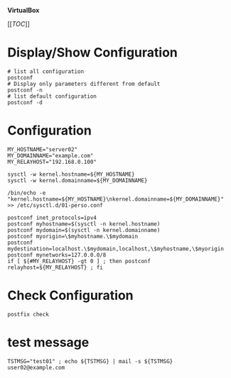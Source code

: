 ﻿**VirtualBox**

[[_TOC_]]

# Display/Show Configuration
```shell
# list all configuration
postconf
# Display only parameters different from default
postconf -n
# list default configuration
postconf -d
```

# Configuration
```shell
MY_HOSTNAME="server02"
MY_DOMAINNAME="example.com"
MY_RELAYHOST="192.168.0.100"

sysctl -w kernel.hostname=${MY_HOSTNAME}
sysctl -w kernel.domainname=${MY_DOMAINNAME}

/bin/echo -e "kernel.hostname=${MY_HOSTNAME}\nkernel.domainname=${MY_DOMAINNAME}" >> /etc/sysctl.d/01-perso.conf

postconf inet_protocols=ipv4
postconf myhostname=$(sysctl -n kernel.hostname)
postconf mydomain=$(sysctl -n kernel.domainname)
postconf myorigin=\$myhostname.\$mydomain
postconf mydestination=localhost.\$mydomain,localhost,\$myhostname,\$myorigin
postconf mynetworks=127.0.0.0/8
if [ ${#MY_RELAYHOST} -gt 0 ] ; then postconf relayhost=${MY_RELAYHOST} ; fi
```

# Check Configuration
```shell
postfix check
```

# test message
```shell
TSTMSG="test01" ; echo ${TSTMSG} | mail -s ${TSTMSG} user02@example.com
```
